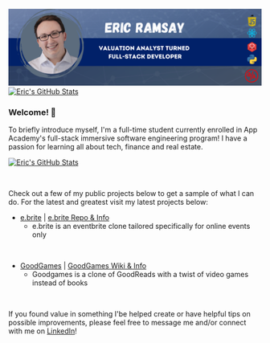 ![Header](https://github.com/eramsay20/eramsay20/blob/main/ReadMe_Banner.png?raw=true) [![Eric's GitHub Stats](https://github-readme-stats.vercel.app/api?username=eramsay20)](https://github.com/anuraghazra/github-readme-stats)


### Welcome! 👋

<!-- Actual text -->
To briefly introduce myself, I'm a full-time student currently enrolled in App Academy's full-stack immersive software engineering program! I have a passion for learning all about tech, finance and real estate. 

[![Eric's GitHub Stats](https://github-readme-stats.vercel.app/api?username=eramsay20)](https://github.com/anuraghazra/github-readme-stats)

&nbsp;&nbsp;&nbsp;&nbsp;&nbsp;&nbsp;&nbsp;&nbsp;&nbsp;&nbsp;

Check out a few of my public projects below to get a sample of what I can do. For the latest and greatest visit my latest projects below: 

- [e.brite](https://ebrite-app.herokuapp.com/) | [e.brite Repo & Info](https://github.com/eramsay20/ebrite/)
   - e.brite is an eventbrite clone tailored specifically for online events only
   
&nbsp;&nbsp;&nbsp;&nbsp;&nbsp;&nbsp;&nbsp;&nbsp;&nbsp;&nbsp;

- [GoodGames](https://goodgames-appacademy.herokuapp.com/) | [GoodGames Wiki & Info](https://github.com/cubOlson/GoodGames/wiki)
  - Goodgames is a clone of GoodReads with a twist of video games instead of books

&nbsp;&nbsp;&nbsp;&nbsp;&nbsp;&nbsp;&nbsp;&nbsp;&nbsp;&nbsp;

If you found value in something I'be helped create or have helpful tips on possible improvements, please feel free to message me and/or connect with me on [LinkedIn](https://www.linkedin.com/in/ericramsay/)!

<!--
**eramsay20/eramsay20** is a ✨ _special_ ✨ repository because its `README.md` (this file) appears on your GitHub profile.

Here are some ideas to get you started:

- 🔭 I’m currently working on ...
- 🌱 I’m currently learning ...
- 👯 I’m looking to collaborate on ...
- 🤔 I’m looking for help with ...
- 💬 Ask me about ...
- 📫 How to reach me: ...
- 😄 Pronouns: ...
- ⚡ Fun fact: ...
-->
